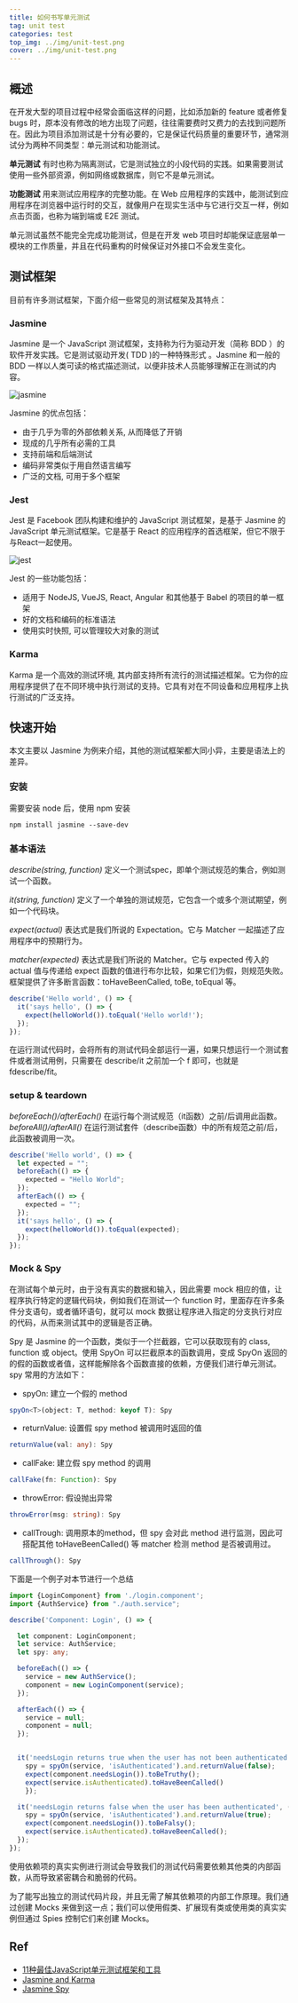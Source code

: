 ```yaml
---
title: 如何书写单元测试
tag: unit test
categories: test
top_img: ../img/unit-test.png
cover: ../img/unit-test.png
---
```


## 概述

在开发大型的项目过程中经常会面临这样的问题，比如添加新的 feature 或者修复 bugs 时，原本没有修改的地方出现了问题，往往需要费时又费力的去找到问题所在。因此为项目添加测试是十分有必要的，它是保证代码质量的重要环节，通常测试分为两种不同类型：单元测试和功能测试。

**单元测试** 有时也称为隔离测试，它是测试独立的小段代码的实践。如果需要测试使用一些外部资源，例如网络或数据库，则它不是单元测试。

**功能测试** 用来测试应用程序的完整功能。在 Web 应用程序的实践中，能测试到应用程序在浏览器中运行时的交互，就像用户在现实生活中与它进行交互一样，例如点击页面，也称为端到端或 E2E 测试。

单元测试虽然不能完全完成功能测试，但是在开发 web 项目时却能保证底层单一模块的工作质量，并且在代码重构的时候保证对外接口不会发生变化。

## 测试框架

目前有许多测试框架，下面介绍一些常见的测试框架及其特点：

### Jasmine

Jasmine 是一个 JavaScript 测试框架，支持称为行为驱动开发（简称 BDD ）的软件开发实践。它是测试驱动开发( TDD )的一种特殊形式 。Jasmine 和一般的 BDD 一样以人类可读的格式描述测试，以便非技术人员能够理解正在测试的内容。

![jasmine](http://www.srcmini.com/wp-content/uploads/2020/04/Screen-Shot-2019-03-30-at-12.39.02-PM.png)

Jasmine 的优点包括：

- 由于几乎为零的外部依赖关系, 从而降低了开销
- 现成的几乎所有必需的工具
- 支持前端和后端测试
- 编码非常类似于用自然语言编写
- 广泛的文档, 可用于多个框架

### Jest

Jest 是 Facebook 团队构建和维护的 JavaScript 测试框架，是基于 Jasmine 的 JavaScript 单元测试框架。它是基于 React 的应用程序的首选框架，但它不限于与React一起使用。

![jest](http://www.srcmini.com/wp-content/uploads/2020/04/Screen-Shot-2019-03-31-at-11.24.05-AM-e1554011919452.png)

Jest 的一些功能包括：

- 适用于 NodeJS, VueJS, React, Angular 和其他基于 Babel 的项目的单一框架
- 好的文档和编码的标准语法
- 使用实时快照, 可以管理较大对象的测试

### Karma

Karma 是一个高效的测试环境, 其内部支持所有流行的测试描述框架。它为你的应用程序提供了在不同环境中执行测试的支持。它具有对在不同设备和应用程序上执行测试的广泛支持。

## 快速开始

本文主要以 Jasmine 为例来介绍，其他的测试框架都大同小异，主要是语法上的差异。

### 安装

需要安装 node 后，使用 npm 安装

```shell
npm install jasmine --save-dev
```

### 基本语法

*describe(string, function)* 定义一个测试spec，即单个测试规范的集合，例如测试一个函数。

*it(string, function)* 定义了一个单独的测试规范，它包含一个或多个测试期望，例如一个代码块。

*expect(actual)* 表达式是我们所说的 Expectation。它与 Matcher 一起描述了应用程序中的预期行为。

*matcher(expected)* 表达式是我们所说的 Matcher。它与 expected 传入的 actual 值与传递给 expect 函数的值进行布尔比较，如果它们为假，则规范失败。框架提供了许多断言函数：toHaveBeenCalled, toBe, toEqual 等。

```ts
describe('Hello world', () => {
  it('says hello', () => {
    expect(helloWorld()).toEqual('Hello world!');
  });
});
```

在运行测试代码时，会将所有的测试代码全部运行一遍，如果只想运行一个测试套件或者测试用例，只需要在 describe/it 之前加一个 f 即可，也就是 fdescribe/fit。

### setup & teardown

*beforeEach()/afterEach()* 在运行每个测试规范（it函数）之前/后调用此函数。
*beforeAll()/afterAll()* 在运行测试套件（describe函数）中的所有规范之前/后，此函数被调用一次。

```ts
describe('Hello world', () => {
  let expected = "";
  beforeEach(() => {
    expected = "Hello World";
  });
  afterEach(() => {
    expected = "";
  });
  it('says hello', () => {
    expect(helloWorld()).toEqual(expected);
  });
});
```

### Mock & Spy

在测试每个单元时，由于没有真实的数据和输入，因此需要 mock 相应的值，让程序执行特定的逻辑代码块，例如我们在测试一个 function 时，里面存在许多条件分支语句，或者循环语句，就可以 mock 数据让程序进入指定的分支执行对应的代码，从而来测试其中的逻辑是否正确。

Spy 是 Jasmine 的一个函数，类似于一个拦截器，它可以获取现有的 class, function 或 object。使用 SpyOn 可以拦截原本的函数调用，变成 SpyOn 返回的的假的函数或者值，这样能解除各个函数直接的依赖，方便我们进行单元测试。spy 常用的方法如下：

- spyOn: 建立一个假的 method

```ts
spyOn<T>(object: T, method: keyof T): Spy
```

- returnValue: 设置假 spy method 被调用时返回的值

```ts
returnValue(val: any): Spy
```

- callFake: 建立假 spy method 的调用

```ts
callFake(fn: Function): Spy
```

- throwError: 假设抛出异常

```ts
throwError(msg: string): Spy
```

- callTrough: 调用原本的method，但 spy 会对此 method 进行监测，因此可搭配其他 toHaveBeenCalled() 等 matcher 检测 method 是否被调用过。

```ts
callThrough(): Spy
```

下面是一个例子对本节进行一个总结

```ts
import {LoginComponent} from './login.component';
import {AuthService} from "./auth.service";

describe('Component: Login', () => {

  let component: LoginComponent;
  let service: AuthService;
  let spy: any;

  beforeEach(() => {
    service = new AuthService();
    component = new LoginComponent(service);
  });

  afterEach(() => {
    service = null;
    component = null;
  });


  it('needsLogin returns true when the user has not been authenticated', () => {
    spy = spyOn(service, 'isAuthenticated').and.returnValue(false);
    expect(component.needsLogin()).toBeTruthy();
    expect(service.isAuthenticated).toHaveBeenCalled()
    });

  it('needsLogin returns false when the user has been authenticated', () => {
    spy = spyOn(service, 'isAuthenticated').and.returnValue(true);
    expect(component.needsLogin()).toBeFalsy();
    expect(service.isAuthenticated).toHaveBeenCalled();
  });
});
```

使用依赖项的真实实例进行测试会导致我们的测试代码需要依赖其他类的内部函数，从而导致紧密耦合和脆弱的代码。

为了能写出独立的测试代码片段，并且无需了解其依赖项的内部工作原理。我们通过创建 Mocks 来做到这一点；我们可以使用假类、扩展现有类或使用类的真实实例但通过 Spies 控制它们来创建 Mocks。

## Ref

- [11种最佳JavaScript单元测试框架和工具](http://www.srcmini.com/47544.html)
- [Jasmine and Karma](https://codecraft.tv/courses/angular/unit-testing/jasmine-and-karma/)
- [Jasmine Spy](https://medium.com/allen%E7%9A%84%E6%8A%80%E8%A1%93%E7%AD%86%E8%A8%98/jasmine-spy-%E5%AD%B8%E7%BF%92%E7%AD%86%E8%A8%98-8f1ca2ae641c)
